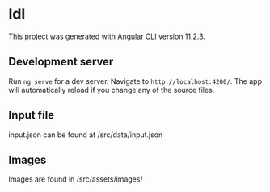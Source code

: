 # Idl

This project was generated with [Angular CLI](https://github.com/angular/angular-cli) version 11.2.3.

## Development server

Run `ng serve` for a dev server. Navigate to `http://localhost:4200/`. The app will automatically reload if you change any of the source files.

## Input file

input.json can be found at /src/data/input.json

## Images

Images are found in /src/assets/images/

